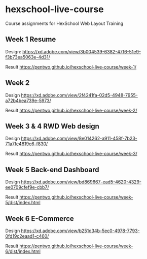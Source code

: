 # hexschool-live-course

Course assignments for HexSchool Web Layout Training

## Week 1 Resume
Design: https://xd.adobe.com/view/3b004539-6382-47f6-51e9-f3b73ea5063e-4d31/

Result https://pentwo.github.io/hexschool-live-course/week-1/

## Week 2
Design https://xd.adobe.com/view/2f4241fa-02d5-4948-7955-a72b4bea739e-5973/

Result https://pentwo.github.io/hexschool-live-course/week-2/

## Week 3 & 4 RWD Web design
Design https://xd.adobe.com/view/8e014262-a911-458f-7b23-71a7fe4819c6-f830/

Result https://pentwo.github.io/hexschool-live-course/week-3/

## Week 5 Back-end Dashboard
Design https://xd.adobe.com/view/bd869667-ead5-4620-4329-ee0709cfef9e-cbb7/

Result https://pentwo.github.io/hexschool-live-course/week-5/dist/index.html

## Week 6 E-Commerce
Design https://xd.adobe.com/view/b251d34b-5ec0-4978-7793-0fd19c2eaad1-c460/

Result https://pentwo.github.io/hexschool-live-course/week-6/dist/index.html
